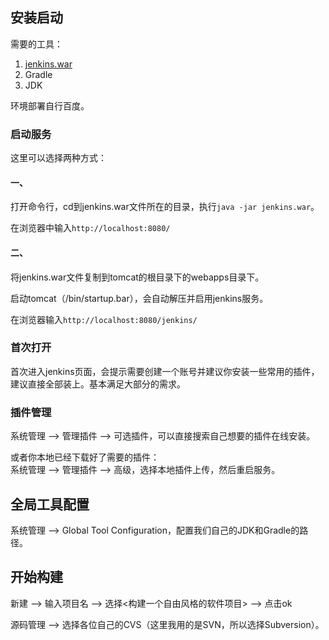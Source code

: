 ## 安装启动

需要的工具：  
1. [jenkins.war](http://mirrors.jenkins-ci.org/war/latest/jenkins.war)  
2. Gradle  
3. JDK   

环境部署自行百度。

### 启动服务

这里可以选择两种方式：

#### 一、

打开命令行，cd到jenkins.war文件所在的目录，执行`java -jar jenkins.war`。

在浏览器中输入`http://localhost:8080/`

#### 二、

将jenkins.war文件复制到tomcat的根目录下的webapps目录下。

启动tomcat（/bin/startup.bar），会自动解压并启用jenkins服务。

在浏览器输入`http://localhost:8080/jenkins/`

### 首次打开

首次进入jenkins页面，会提示需要创建一个账号并建议你安装一些常用的插件，建议直接全部装上。基本满足大部分的需求。

### 插件管理

系统管理 --> 管理插件 --> 可选插件，可以直接搜索自己想要的插件在线安装。

或者你本地已经下载好了需要的插件：  
系统管理 --> 管理插件 --> 高级，选择本地插件上传，然后重启服务。

## 全局工具配置

系统管理 --> Global Tool Configuration，配置我们自己的JDK和Gradle的路径。

## 开始构建

新建 --> 输入项目名 --> 选择<构建一个自由风格的软件项目> --> 点击ok

源码管理 --> 选择各位自己的CVS（这里我用的是SVN，所以选择Subversion）。

